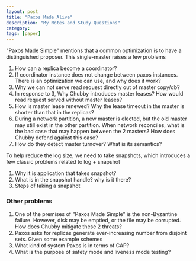 ```yaml
---
layout: post
title: "Paxos Made Alive"
description: "My Notes and Study Questions"
category: 
tags: [paper]
---
```


"Paxos Made Simple" mentions that a common optimization is to have a distinguished proposer. This single-master raises a few problems

1. How can a replica become a coordinator?
2. If coordinator instance does not change between paxos instances. There is an optimization we can use, and why does it work?
3. Why we can not serve read request directly out of master copy/db?
4. In response to 3, Why Chubby introduces master leases? How would read request served without master leases?
5. How is master lease renewed? Why the lease timeout in the master is shorter than that in the replicas?
6. During a network partition, a new master is elected, but the old master may still exist in the other partition. When network
reconciles, what is the bad case that may happen between the 2 masters? How does Chubby defend against this case?
7. How do they detect master turnover? What is its semantics?

To help reduce the log size, we need to take snapshots, which introduces a few classic problems related to log + snapshot

1. Why it is application that takes snapshot?
2. What is in the snapshot handle? why is it there?
3. Steps of taking a snapshot


### Other problems

1. One of the premises of "Paxos Made Simple" is the non-Byzantine failure. However, disk may be emptied, or the file may be corrupted. How does Chubby mitigate these 2 threats?
2. Paxos asks for replicas generate ever-increasing number from disjoint sets. Given some example schemes
3. What kind of system Paxos is in terms of CAP?
4. What is the purpose of safety mode and liveness mode testing?
